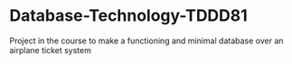 # Database-Technology-TDDD81
Project in the course to make a functioning and minimal database over an airplane ticket system
